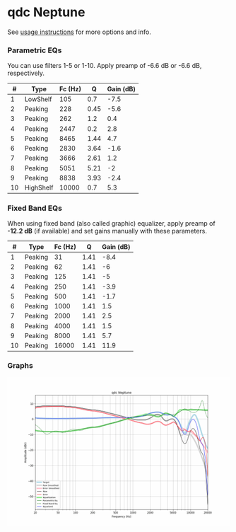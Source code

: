 # qdc Neptune
See [usage instructions](https://github.com/jaakkopasanen/AutoEq#usage) for more options and info.

### Parametric EQs
You can use filters 1-5 or 1-10. Apply preamp of -6.6 dB or -6.6 dB, respectively.

|   # | Type      |   Fc (Hz) |    Q |   Gain (dB) |
|-----|-----------|-----------|------|-------------|
|   1 | LowShelf  |       105 | 0.7  |        -7.5 |
|   2 | Peaking   |       228 | 0.45 |        -5.6 |
|   3 | Peaking   |       262 | 1.2  |         0.4 |
|   4 | Peaking   |      2447 | 0.2  |         2.8 |
|   5 | Peaking   |      8465 | 1.44 |         4.7 |
|   6 | Peaking   |      2830 | 3.64 |        -1.6 |
|   7 | Peaking   |      3666 | 2.61 |         1.2 |
|   8 | Peaking   |      5051 | 5.21 |        -2   |
|   9 | Peaking   |      8838 | 3.93 |        -2.4 |
|  10 | HighShelf |     10000 | 0.7  |         5.3 |

### Fixed Band EQs
When using fixed band (also called graphic) equalizer, apply preamp of **-12.2 dB** (if available) and set gains manually with these parameters.

|   # | Type    |   Fc (Hz) |    Q |   Gain (dB) |
|-----|---------|-----------|------|-------------|
|   1 | Peaking |        31 | 1.41 |        -8.4 |
|   2 | Peaking |        62 | 1.41 |        -6   |
|   3 | Peaking |       125 | 1.41 |        -5   |
|   4 | Peaking |       250 | 1.41 |        -3.9 |
|   5 | Peaking |       500 | 1.41 |        -1.7 |
|   6 | Peaking |      1000 | 1.41 |         1.5 |
|   7 | Peaking |      2000 | 1.41 |         2.5 |
|   8 | Peaking |      4000 | 1.41 |         1.5 |
|   9 | Peaking |      8000 | 1.41 |         5.7 |
|  10 | Peaking |     16000 | 1.41 |        11.9 |

### Graphs
![](./qdc%20Neptune.png)
